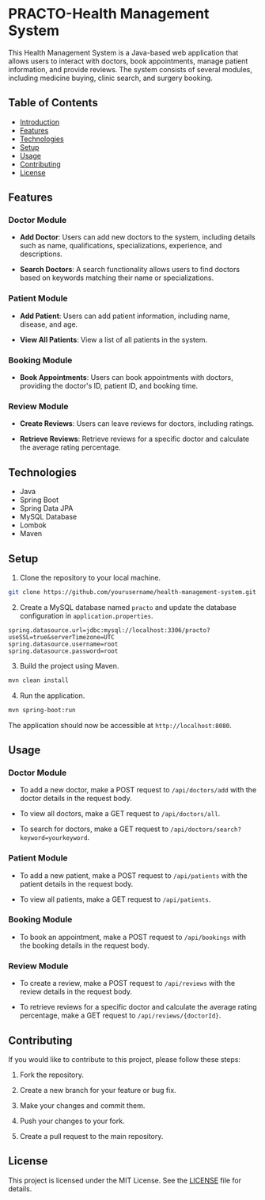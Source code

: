 # PRACTO-Health Management System

This Health Management System is a Java-based web application that allows users to interact with doctors, book appointments, manage patient information, and provide reviews. The system consists of several modules, including medicine buying, clinic search, and surgery booking.

## Table of Contents

- [Introduction](#health-management-system)
- [Features](#features)
- [Technologies](#technologies)
- [Setup](#setup)
- [Usage](#usage)
- [Contributing](#contributing)
- [License](#license)

## Features

### Doctor Module

- **Add Doctor**: Users can add new doctors to the system, including details such as name, qualifications, specializations, experience, and descriptions.

- **Search Doctors**: A search functionality allows users to find doctors based on keywords matching their name or specializations.

### Patient Module

- **Add Patient**: Users can add patient information, including name, disease, and age.

- **View All Patients**: View a list of all patients in the system.

### Booking Module

- **Book Appointments**: Users can book appointments with doctors, providing the doctor's ID, patient ID, and booking time.

### Review Module

- **Create Reviews**: Users can leave reviews for doctors, including ratings.

- **Retrieve Reviews**: Retrieve reviews for a specific doctor and calculate the average rating percentage.

## Technologies

- Java
- Spring Boot
- Spring Data JPA
- MySQL Database
- Lombok
- Maven

## Setup

1. Clone the repository to your local machine.

```bash
git clone https://github.com/yourusername/health-management-system.git
```

2. Create a MySQL database named `practo` and update the database configuration in `application.properties`.

```properties
spring.datasource.url=jdbc:mysql://localhost:3306/practo?useSSL=true&serverTimezone=UTC
spring.datasource.username=root
spring.datasource.password=root
```

3. Build the project using Maven.

```bash
mvn clean install
```

4. Run the application.

```bash
mvn spring-boot:run
```

The application should now be accessible at `http://localhost:8080`.

## Usage

### Doctor Module

- To add a new doctor, make a POST request to `/api/doctors/add` with the doctor details in the request body.

- To view all doctors, make a GET request to `/api/doctors/all`.

- To search for doctors, make a GET request to `/api/doctors/search?keyword=yourkeyword`.

### Patient Module

- To add a new patient, make a POST request to `/api/patients` with the patient details in the request body.

- To view all patients, make a GET request to `/api/patients`.

### Booking Module

- To book an appointment, make a POST request to `/api/bookings` with the booking details in the request body.

### Review Module

- To create a review, make a POST request to `/api/reviews` with the review details in the request body.

- To retrieve reviews for a specific doctor and calculate the average rating percentage, make a GET request to `/api/reviews/{doctorId}`.

## Contributing

If you would like to contribute to this project, please follow these steps:

1. Fork the repository.

2. Create a new branch for your feature or bug fix.

3. Make your changes and commit them.

4. Push your changes to your fork.

5. Create a pull request to the main repository.

## License

This project is licensed under the MIT License. See the [LICENSE](LICENSE) file for details.
